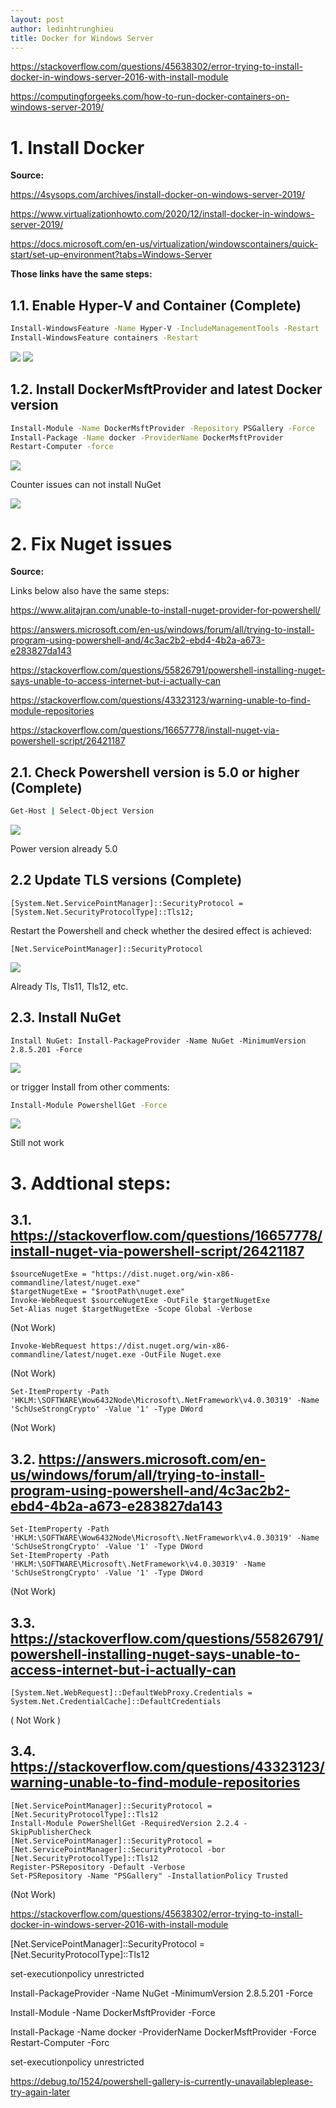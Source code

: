 ```yaml
---
layout: post
author: ledinhtrunghieu
title: Docker for Windows Server
---
```


https://stackoverflow.com/questions/45638302/error-trying-to-install-docker-in-windows-server-2016-with-install-module

https://computingforgeeks.com/how-to-run-docker-containers-on-windows-server-2019/

# 1. Install Docker

**Source:**

https://4sysops.com/archives/install-docker-on-windows-server-2019/

https://www.virtualizationhowto.com/2020/12/install-docker-in-windows-server-2019/

https://docs.microsoft.com/en-us/virtualization/windowscontainers/quick-start/set-up-environment?tabs=Windows-Server

**Those links have the same steps:**

## 1.1. Enable Hyper-V and Container (Complete)

```bash
Install-WindowsFeature -Name Hyper-V -IncludeManagementTools -Restart
Install-WindowsFeature containers -Restart
```

<img src="/assets/images/20220105_DockerWinServer/pic1.png" class="largepic"/>

<img src="/assets/images/20220105_DockerWinServer/pic2.png" class="largepic"/>

## 1.2. Install DockerMsftProvider and latest Docker version 

```bash
Install-Module -Name DockerMsftProvider -Repository PSGallery -Force
Install-Package -Name docker -ProviderName DockerMsftProvider
Restart-Computer -force
```

<img src="/assets/images/20220105_DockerWinServer/pic3.png" class="largepic"/>


Counter issues can not install NuGet

<img src="/assets/images/20220105_DockerWinServer/pic4.png" class="largepic"/>


# 2. Fix Nuget issues

**Source:**

Links below also have the same steps:

https://www.alitajran.com/unable-to-install-nuget-provider-for-powershell/

https://answers.microsoft.com/en-us/windows/forum/all/trying-to-install-program-using-powershell-and/4c3ac2b2-ebd4-4b2a-a673-e283827da143

https://stackoverflow.com/questions/55826791/powershell-installing-nuget-says-unable-to-access-internet-but-i-actually-can

https://stackoverflow.com/questions/43323123/warning-unable-to-find-module-repositories

https://stackoverflow.com/questions/16657778/install-nuget-via-powershell-script/26421187



## 2.1. Check Powershell version is 5.0 or higher (Complete)

```bash
Get-Host | Select-Object Version
```
<img src="/assets/images/20220105_DockerWinServer/pic5.png" class="largepic"/>


Power version already 5.0

## 2.2 Update TLS versions (Complete)

```
[System.Net.ServicePointManager]::SecurityProtocol = [System.Net.SecurityProtocolType]::Tls12;
```

Restart the Powershell and check whether the desired effect is achieved: 

```
[Net.ServicePointManager]::SecurityProtocol
```

<img src="/assets/images/20220105_DockerWinServer/pic6.png" class="largepic"/>
 
Already Tls, Tls11, Tls12, etc.

## 2.3. Install NuGet 
```
Install NuGet: Install-PackageProvider -Name NuGet -MinimumVersion 2.8.5.201 -Force
```

<img src="/assets/images/20220105_DockerWinServer/pic7.png" class="largepic"/>

or trigger Install from other comments:

```bash
Install-Module PowershellGet -Force
```

<img src="/assets/images/20220105_DockerWinServer/pic8.png" class="largepic"/>
 
Still not work

# 3. Addtional steps:

## 3.1. https://stackoverflow.com/questions/16657778/install-nuget-via-powershell-script/26421187

```
$sourceNugetExe = "https://dist.nuget.org/win-x86-commandline/latest/nuget.exe"
$targetNugetExe = "$rootPath\nuget.exe"
Invoke-WebRequest $sourceNugetExe -OutFile $targetNugetExe
Set-Alias nuget $targetNugetExe -Scope Global -Verbose
```
(Not Work)

```
Invoke-WebRequest https://dist.nuget.org/win-x86-commandline/latest/nuget.exe -OutFile Nuget.exe
```
(Not Work)
```
Set-ItemProperty -Path 'HKLM:\SOFTWARE\Wow6432Node\Microsoft\.NetFramework\v4.0.30319' -Name 'SchUseStrongCrypto' -Value '1' -Type DWord
```
(Not Work)

## 3.2. https://answers.microsoft.com/en-us/windows/forum/all/trying-to-install-program-using-powershell-and/4c3ac2b2-ebd4-4b2a-a673-e283827da143
```
Set-ItemProperty -Path 'HKLM:\SOFTWARE\Wow6432Node\Microsoft\.NetFramework\v4.0.30319' -Name 'SchUseStrongCrypto' -Value '1' -Type DWord
Set-ItemProperty -Path 'HKLM:\SOFTWARE\Microsoft\.NetFramework\v4.0.30319' -Name 'SchUseStrongCrypto' -Value '1' -Type DWord
```
(Not Work)

## 3.3. https://stackoverflow.com/questions/55826791/powershell-installing-nuget-says-unable-to-access-internet-but-i-actually-can
```
[System.Net.WebRequest]::DefaultWebProxy.Credentials = System.Net.CredentialCache]::DefaultCredentials
```
( Not Work )

## 3.4. https://stackoverflow.com/questions/43323123/warning-unable-to-find-module-repositories
```
[Net.ServicePointManager]::SecurityProtocol = [Net.SecurityProtocolType]::Tls12 
Install-Module PowerShellGet -RequiredVersion 2.2.4 -SkipPublisherCheck
[Net.ServicePointManager]::SecurityProtocol = [Net.ServicePointManager]::SecurityProtocol -bor [Net.SecurityProtocolType]::Tls12
Register-PSRepository -Default -Verbose
Set-PSRepository -Name "PSGallery" -InstallationPolicy Trusted
```
(Not Work)


https://stackoverflow.com/questions/45638302/error-trying-to-install-docker-in-windows-server-2016-with-install-module

[Net.ServicePointManager]::SecurityProtocol = [Net.SecurityProtocolType]::Tls12
 
set-executionpolicy unrestricted
 
Install-PackageProvider -Name NuGet -MinimumVersion 2.8.5.201 -Force

Install-Module -Name DockerMsftProvider -Force

Install-Package -Name docker -ProviderName DockerMsftProvider -Force
Restart-Computer -Forc


set-executionpolicy unrestricted


https://debug.to/1524/powershell-gallery-is-currently-unavailableplease-try-again-later



